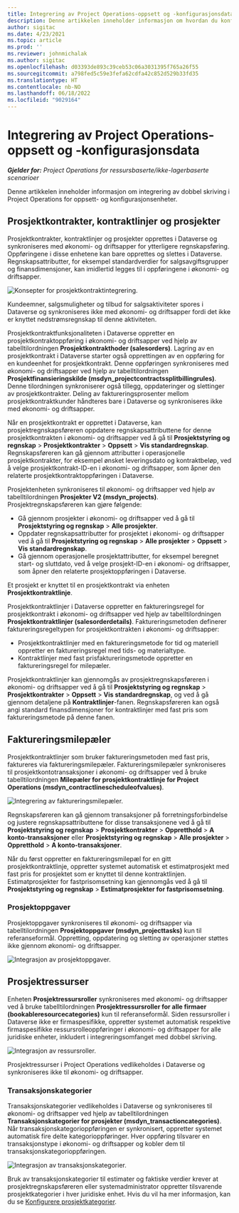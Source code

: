 ```yaml
---
title: Integrering av Project Operations-oppsett og -konfigurasjonsdata
description: Denne artikkelen inneholder informasjon om hvordan du konfigurerer tilordninger med dobbel skriving for Project Operations.
author: sigitac
ms.date: 4/23/2021
ms.topic: article
ms.prod: ''
ms.reviewer: johnmichalak
ms.author: sigitac
ms.openlocfilehash: d03393de893c39ceb53c06a3031395f765a26f55
ms.sourcegitcommit: a798fed5c59e3fefa62cdfa42c852d529b33fd35
ms.translationtype: HT
ms.contentlocale: nb-NO
ms.lasthandoff: 06/18/2022
ms.locfileid: "9029164"
---
```

# <a name="project-operations-setup-and-configuration-data-integration"></a>Integrering av Project Operations-oppsett og -konfigurasjonsdata

_**Gjelder for:** Project Operations for ressursbaserte/ikke-lagerbaserte scenarioer_

Denne artikkelen inneholder informasjon om integrering av dobbel skriving i Project Operations for oppsett- og konfigurasjonsenheter.

## <a name="project-contracts-contract-lines-and-projects"></a>Prosjektkontrakter, kontraktlinjer og prosjekter

Prosjektkontrakter, kontraktlinjer og prosjekter opprettes i Dataverse og synkroniseres med økonomi- og driftsapper for ytterligere regnskapsføring. Oppføringene i disse enhetene kan bare opprettes og slettes i Dataverse. Regnskapsattributter, for eksempel standardverdier for salgsavgiftsgrupper og finansdimensjoner, kan imidlertid legges til i oppføringene i økonomi- og driftsapper.

  ![Konsepter for prosjektkontraktintegrering.](./media/1ProjectContract.jpg)

Kundeemner, salgsmuligheter og tilbud for salgsaktiviteter spores i Dataverse og synkroniseres ikke med økonomi- og driftsapper fordi det ikke er knyttet nedstrømsregnskap til denne aktiviteten.

Prosjektkontraktfunksjonaliteten i Dataverse oppretter en prosjektkontraktoppføring i økonomi- og driftsapper ved hjelp av tabelltilordningen **Prosjektkontrakthoder (salesorders)**. Lagring av en prosjektkontrakt i Dataverse starter også opprettingen av en oppføring for en kundeenhet for prosjektkontrakt. Denne oppføringen synkroniseres med økonomi- og driftsapper ved hjelp av tabelltilordningen **Prosjektfinansieringskilde (msdyn\_projectcontractssplitbillingrules)**. Denne tilordningen synkroniserer også tillegg, oppdateringer og slettinger av prosjektkontrakter. Deling av faktureringsprosenter mellom prosjektkontraktkunder håndteres bare i Dataverse og synkroniseres ikke med økonomi- og driftsapper.

Når en prosjektkontrakt er opprettet i Dataverse, kan prosjektregnskapsføreren oppdatere regnskapsattributtene for denne prosjektkontrakten i økonomi- og driftsapper ved å gå til **Prosjektstyring og regnskap** > **Prosjektkontrakter** > **Oppsett** > **Vis standardregnskap**. Regnskapsføreren kan gå gjennom attributter i operasjonelle prosjektkontrakter, for eksempel ønsket leveringsdato og kontraktbeløp, ved å velge prosjektkontrakt-ID-en i økonomi- og driftsapper, som åpner den relaterte prosjektkontraktoppføringen i Dataverse.

Prosjektenheten synkroniseres til økonomi- og driftsapper ved hjelp av tabelltilordningen **Prosjekter V2 (msdyn\_projects)**. Prosjektregnskapsføreren kan gjøre følgende:

  - Gå gjennom prosjekter i økonomi- og driftsapper ved å gå til **Prosjektstyring og regnskap** > **Alle prosjekter**. 
  - Oppdater regnskapsattributter for prosjektet i økonomi- og driftsapper ved å gå til **Prosjektstyring og regnskap** > **Alle prosjekter** > **Oppsett** > **Vis standardregnskap**.  
  - Gå gjennom operasjonelle prosjektattributter, for eksempel beregnet start- og sluttdato, ved å velge prosjekt-ID-en i økonomi- og driftsapper, som åpner den relaterte prosjektoppføringen i Dataverse.

Et prosjekt er knyttet til en prosjektkontrakt via enheten **Prosjektkontraktlinje**.

Prosjektkontraktlinjer i Dataverse oppretter en faktureringsregel for prosjektkontrakt i økonomi- og driftsapper ved hjelp av tabelltilordningen **Prosjektkontraktlinjer (salesorderdetails)**. Faktureringsmetoden definerer faktureringsregeltypen for prosjektkontrakten i økonomi- og driftsapper:

  - Prosjektkontraktlinjer med en faktureringsmetode for tid og materiell oppretter en faktureringsregel med tids- og materialtype.
  - Kontraktlinjer med fast prisfaktureringsmetode oppretter en faktureringsregel for milepæler.

Prosjektkontraktlinjer kan gjennomgås av prosjektregnskapsføreren i økonomi- og driftsapper ved å gå til **Prosjektstyring og regnskap** > **Prosjektkontrakter** > **Oppsett** > **Vis standardregnskap**, og ved å gå gjennom detaljene på **Kontraktlinjer**-fanen. Regnskapsføreren kan også angi standard finansdimensjoner for kontraktlinjer med fast pris som faktureringsmetode på denne fanen.

## <a name="billing-milestones"></a>Faktureringsmilepæler

Prosjektkontraktlinjer som bruker faktureringsmetoden med fast pris, faktureres via faktureringsmilepæler. Faktureringsmilepæler synkroniseres til prosjektkontotransaksjoner i økonomi- og driftsapper ved å bruke tabelltilordningen **Milepæler for prosjektkontraktlinje for Project Operations (msdyn\_contractlinescheduleofvalues)**.

  ![Integrering av faktureringsmilepæler.](./media/2Milestones.jpg)

Regnskapsføreren kan gå gjennom transaksjoner på forretningsforbindelse og justere regnskapsattributtene for disse transaksjonene ved å gå til **Prosjektstyring og regnskap** > **Prosjektkontrakter** > **Oppretthold** > **A konto-transaksjoner** eller **Prosjektstyring og regnskap** > **Alle prosjekter** > **Oppretthold** > **A konto-transaksjoner**.

Når du først oppretter en faktureringsmilepæl for en gitt prosjektkontraktlinje, oppretter systemet automatisk et estimatprosjekt med fast pris for prosjektet som er knyttet til denne kontraktlinjen. Estimatprosjekter for fastprisomsetning kan gjennomgås ved å gå til **Prosjektstyring og regnskap** > **Estimatprosjekter for fastprisomsetning**.

### <a name="project-tasks"></a>Prosjektoppgaver

Prosjektoppgaver synkroniseres til økonomi- og driftsapper via tabelltilordningen **Prosjektoppgaver (msdyn\_projecttasks)** kun til referanseformål. Oppretting, oppdatering og sletting av operasjoner støttes ikke gjennom økonomi- og driftsapper.

  ![Integrasjon av prosjektoppgaver.](./media/3Tasks.jpg)

## <a name="project-resources"></a>Prosjektressurser

Enheten **Prosjektressursroller** synkroniseres med økonomi- og driftsapper ved å bruke tabelltilordningen **Prosjektressursroller for alle firmaer (bookableresourcecategories)** kun til referanseformål. Siden ressursroller i Dataverse ikke er firmaspesifikke, oppretter systemet automatisk respektive firmaspesifikke ressursrolleoppføringer i økonomi- og driftsapper for alle juridiske enheter, inkludert i integreringsomfanget med dobbel skriving.

![Integrasjon av ressursroller.](./media/5Resources.jpg)

Prosjektressurser i Project Operations vedlikeholdes i Dataverse og synkroniseres ikke til økonomi- og driftsapper.

### <a name="transaction-categories"></a>Transaksjonskategorier

Transaksjonskategorier vedlikeholdes i Dataverse og synkroniseres til økonomi- og driftsapper ved hjelp av tabelltilordningen **Transaksjonskategorier for prosjekter (msdyn\_transactioncategories)**. Når transaksjonskategorioppføringen er synkronisert, oppretter systemet automatisk fire delte kategorioppføringer. Hver oppføring tilsvarer en transaksjonstype i økonomi- og driftsapper og kobler dem til transaksjonskategorioppføringen.

![Integrasjon av transaksjonskategorier.](./media/4TransactionCategories.jpg)

Bruk av transaksjonskategorier til estimater og faktiske verdier krever at prosjektregnskapsføreren eller systemadministrator oppretter tilsvarende prosjektkategorier i hver juridiske enhet. Hvis du vil ha mer informasjon, kan du se [Konfigurere prosjektkategorier](../project-accounting/configure-project-categories.md).
